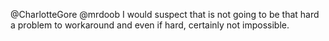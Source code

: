 @CharlotteGore @mrdoob I would suspect that is not going to be that hard a problem to workaround and even if hard, certainly not impossible.